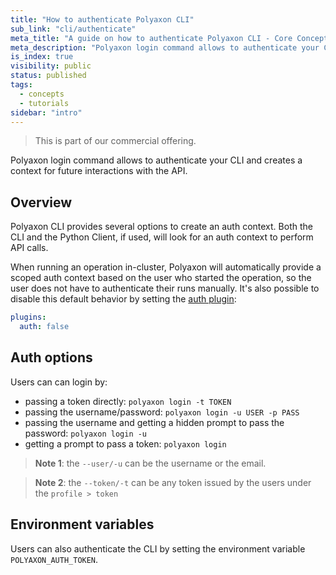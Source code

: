 ```yaml
---
title: "How to authenticate Polyaxon CLI"
sub_link: "cli/authenticate"
meta_title: "A guide on how to authenticate Polyaxon CLI - Core Concepts"
meta_description: "Polyaxon login command allows to authenticate your CLI and creates a context for future interactions with the API."
is_index: true
visibility: public
status: published
tags:
  - concepts
  - tutorials
sidebar: "intro"
---
```


<blockquote class="commercial">This is part of our commercial offering.</blockquote>

Polyaxon login command allows to authenticate your CLI and creates a context for future interactions with the API.

## Overview

Polyaxon CLI provides several options to create an auth context. Both the CLI and the Python Client, if used, will look for an auth context to perform API calls. 

When running an operation in-cluster, Polyaxon will automatically provide a scoped auth context based on the user who started the operation, so the user does not have to authenticate their runs manually.
It's also possible to disable this default behavior by setting the [auth plugin](/docs/core/specification/plugins/#auth):

```yaml
plugins:
  auth: false
```

## Auth options

Users can can login by:
 * passing a token directly: `polyaxon login -t TOKEN`
 * passing the username/password: `polyaxon login -u USER -p PASS`
 * passing the username and getting a hidden prompt to pass the password: `polyaxon login -u`
 * getting a prompt to pass a token: `polyaxon login`

> **Note 1**: the `--user/-u` can be the username or the email.

> **Note 2**: the `--token/-t` can be any token issued by the users under the `profile > token`

## Environment variables

Users can also authenticate the CLI by setting the environment variable `POLYAXON_AUTH_TOKEN`.
